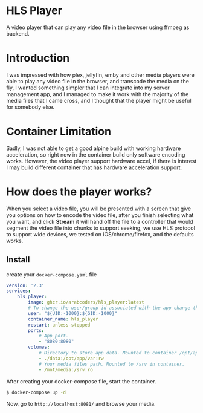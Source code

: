 # HLS Player

A video player that can play any video file in the browser using ffmpeg as backend.

# Introduction

I was impressed with how plex, jellyfin, emby and other media players were able to play any video file in the browser,
and transcode the media on the fly, I wanted something simpler that I can integrate into my server management app, and I
managed to make it work with the majority of the media files that I came cross, and I thought that the player might be
useful for somebody else.

# Container Limitation

Sadly, I was not able to get a good alpine build with working hardware acceleration, so right now in the container build
only software encoding works. However, the video player support hardware accel, if there is interest I may build
different container that has hardware acceleration support.

# How does the player works?

When you select a video file, you will be presented with a screen that give you options on how to encode the video file,
after you finish selecting what you want, and click **Stream** it will hand off the file to a controller that would
segment the video file into chunks to support seeking, we use HLS protocol to support wide devices, we tested on
iOS/chrome/firefox, and the defaults works.

## Install

create your `docker-compose.yaml` file

```yaml
version: '2.3'
services:
    hls_player:
        image: ghcr.io/arabcoders/hls_player:latest
        # To change the user/group id associated with the app change the following line.
        user: "${UID:-1000}:${GID:-1000}"
        container_name: hls_player
        restart: unless-stopped
        ports:
            # App port.
            - "8080:8080" 
        volumes:
            # Directory to store app data. Mounted to container /opt/app/var directory.
            - ./data:/opt/app/var:rw
            # Your media files path. Mounted to /srv in container.
            - /mnt/media:/srv:ro
```

After creating your docker-compose file, start the container.

```bash
$ docker-compose up -d
```

Now, go to `http://localhost:8081/` and browse your media.

